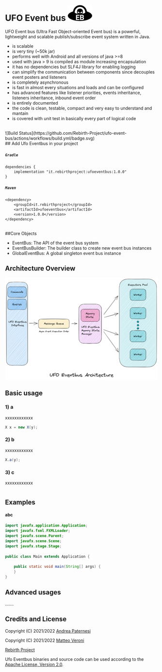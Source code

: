 # UFO Event bus ![Ufo Eventbus Icon](documentation/UfoEventBus.png)
UFO Event bus (Ultra Fast Object-oriented Event bus) is a powerful, lightweight and scalable publish/subscribe event 
system written in Java. 

* is scalable
* is very tiny (~50k jar)
* performs well with Android and all versions of java >=8
* used with java > 9 is compiled as module increasing encapsulation
* it has no dependencies but SLF4J library for enabling logging 
* can simplify the communication between components since decouples event posters and listeners
* is completely asynchronous
* is fast in almost every situations and loads and can be configured
* has advanced features like listener priorities, events inheritance, listeners inheritance, inbound event order
* is entirely documented
* the code is clean, testable, compact and very easy to understand and mantain
* is covered with unit test in basically every part of logical code
<br/>
![Build Status](https://github.com/Rebirth-Project/ufo-event-bus/actions/workflows/build.yml/badge.svg)
<br/>
## Add Ufo Eventbus in your project


##### ```Gradle```

```
dependencies {
    implementation "it.rebirthproject:ufoeventbus:1.0.0"
}
```
##### ```Maven```

```
<dependency>
    <groupId>it.rebirthproject</groupId>
    <artifactId>ufoeventbus</artifactId>
    <version>1.0.0</version>
</dependency>
```
<br/>
##Core Objects

- EventBus: The API of the event bus system
- EventBusBuilder: The builder class to create new event bus instances
- GlobalEventBus: A global singleton event bus instance

## Architecture Overview

![Ufo Eventbus Architectureschema](documentation/UfoEventBusArchitectureFinalWhiteBackground.png?raw=true"Title")


## Basic usage

### 1) a

xxxxxxxxxxxx

```java
X x = new X(y);
```

### 2) b

xxxxxxxxxxxx

```java
X.a(y);
```

### 3) c

xxxxxxxxxxxx

```java
```

## Examples

#### abc

```java
import javafx.application.Application;
import javafx.fxml.FXMLLoader;
import javafx.scene.Parent;
import javafx.scene.Scene;
import javafx.stage.Stage;

public class Main extends Application {
    
    public static void main(String[] args) {
    }
}
```

## Advanced usages

.......

## Credits and License
Copyright (C) 2021/2022 [Andrea Paternesi](https://github.com/patton73) 
 
Copyright (C) 2021/2022 [Matteo Veroni](https://github.com/mavek87)  

[Rebirth Project](https://www.rebirth-project.it)

Ufo Eventbus binaries and source code can be used according to the [Apache License, Version 2.0](LICENSE.md).
